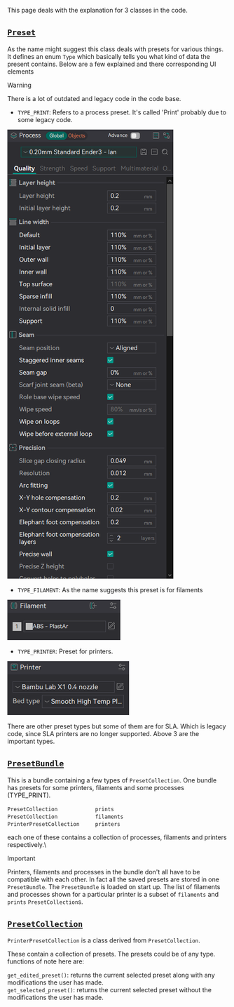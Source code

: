 This page deals with the explanation for 3 classes in the code.

## [`Preset`](https://github.com/SoftFever/OrcaSlicer/blob/main/src/libslic3r/Preset.hpp)

As the name might suggest this class deals with presets for various things. It defines an enum `Type` which basically tells you what kind of data the present contains. Below are a few explained and there corresponding UI elements

> [!WARNING]
> There is a lot of outdated and legacy code in the code base.

- `TYPE_PRINT`: Refers to a process preset. It's called 'Print' probably due to some legacy code.

![process-preset](https://github.com/SoftFever/OrcaSlicer/blob/main/doc/images/gui/process-preset.png?raw=true)

- `TYPE_FILAMENT`: As the name suggests this preset is for filaments

![filament-preset](https://github.com/SoftFever/OrcaSlicer/blob/main/doc/images/gui/filament-preset.png?raw=true)

- `TYPE_PRINTER`: Preset for printers.

![printer-preset](https://github.com/SoftFever/OrcaSlicer/blob/main/doc/images/gui/printer-preset.png?raw=true)

There are other preset types but some of them are for SLA. Which is legacy code, since SLA printers are no longer supported. Above 3 are the important types.

## [`PresetBundle`](https://github.com/SoftFever/OrcaSlicer/blob/main/src/libslic3r/PresetBundle.hpp)

This is a bundle containing a few types of `PresetCollection`. One bundle has presets for some printers, filaments and some processes (TYPE_PRINT).

`PresetCollection            prints`\
`PresetCollection            filaments`\
`PrinterPresetCollection     printers`

each one of these contains a collection of processes, filaments and printers respectively.\

> [!IMPORTANT]
> Printers, filaments and processes in the bundle don't all have to be compatible with each other. In fact all the saved presets are stored in one `PresetBundle`. The `PresetBundle` is loaded on start up. The list of filaments and processes shown for a particular printer is a subset of `filaments` and `prints` `PresetCollection`s.

## [`PresetCollection`](https://github.com/SoftFever/OrcaSlicer/blob/main/src/libslic3r/Preset.hpp)

`PrinterPresetCollection` is a class derived from `PresetCollection`.

These contain a collection of presets. The presets could be of any type.\
functions of note here are:

`get_edited_preset()`: returns the current selected preset along with any modifications the user has made.\
`get_selected_preset()`: returns the current selected preset without the modifications the user has made.
